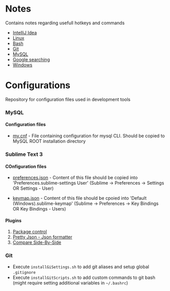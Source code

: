 # Notes
Contains notes regarding usefull hotkeys and commands

* [IntelliJ Idea](notes/intellij.md)
* [Linux](notes/linux.md)
* [Bash](notes/bash.md)
* [Git](notes/git.md)
* [MySQL](notes/mysql.md)
* [Google searching](notes/google.md)
* [Windows](notes/windows.md)

# Configurations
Repository for configuration files used in development tools

### MySQL

#### Configuration files

* [my.cnf](config/mysql/my.cnf) - File containing configuration for mysql CLI. Should be copied to MySQL ROOT installation directory

### Sublime Text 3

#### COnfiguration files

* [preferences.json](config/sublime/preferences.json) - Content of this file should be copied into 'Preferences.sublime-settings User' (Sublime -> Preferences -> Settings OR Settings - User)

* [keymap.json](config/sublime/keymap.json) - Content of this file should be cpoied into 'Default (Windows).sublime-keymap' (Sublime -> Preferences -> Key Bindings OR Key Bindings - Users)

#### Plugins
1. [Package control](https://packagecontrol.io/installation)
2. [Pretty Json - Json formatter](https://github.com/dzhibas/SublimePrettyJson)
3. [Compare Side-By-Side](https://packagecontrol.io/packages/Compare%20Side-By-Side)

### Git

- Execute `installGiSettings.sh` to add git aliases and setup global `.gitignore`
- Execute `installGitScripts.sh` to add custom commands to git bash (might require setting additional variables in `~/.bashrc`)
